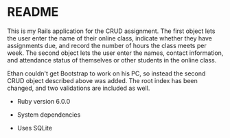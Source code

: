 # README

This is my Rails application for the CRUD assignment. The first object lets the user enter the name of their online class, indicate whether they have assignments due, and record the number of hours the class meets per week. The second object lets the user enter the names, contact information, and attendance status of themselves or other students in the online class. 

Ethan couldn't get Bootstrap to work on his PC, so instead the second CRUD object described above was added. The root index has been changed, and two validations are included as well. 

* Ruby version 6.0.0

* System dependencies

* Uses SQLite 
